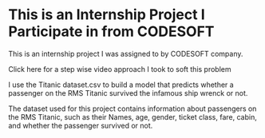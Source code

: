 # This is an Internship Project I Participate in from CODESOFT 
This is an internship project I was assigned to by CODESOFT company. 

<a ref = />Click here for a step wise video approach I took to soft this problem  


I use the Titanic dataset.csv to build a model that predicts whether a
passenger on the RMS Titanic survived the infamous ship wrenck or not. 

The dataset used for this project contains information
about passengers on the RMS Titanic, such as their Names, age, gender, ticket class, 
fare, cabin, and whether the passenger survived or not. 
